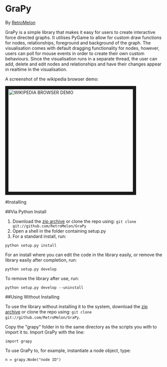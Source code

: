 GraPy
====================
By [RetroMelon](https://github.com/RetroMelon)

GraPy is a simple library that makes it easy for users to create interactive force directed graphs. It utilises PyGame to allow for custom draw functions for nodes, relationships, foreground and background of the graph. The visualisation comes with default dragging functionality for nodes, however, users can poll for mouse events in order to create their own custom behaviours. Since the visualisation runs in a separate thread, the user can add, delete and edit nodes and relationships and have their changes appear in realtime in the visualisation.

A screenshot of the wikipedia browser demo:

<img src="https://github.com/RetroMelon/GraPy/blob/master/docs/Wikipedia%20Browser.png?raw=true" 
alt="WIKIPEDIA BROWSER DEMO" width="400" height="329" border="10" />


#Installing

##Via Python Install

1. Download the [zip archive](https://github.com/RetroMelon/GraPy/archive/master.zip) or clone the repo using: ```git clone git://github.com/RetroMelon/GraPy```
2. Open a shell in the folder containing setup.py
3. For a standard install, run:

```python setup.py install```

For an install where you can edit the code in the library easily, or remove the library easily after completion, run:

```python setup.py develop```

To remove the library after use, run:

```python setup.py develop --uninstall```

##Using Without Installing

To use the library without installing it to the system, download the [zip archive](https://github.com/RetroMelon/GraPy/archive/master.zip) or clone the repo using: ```git clone git://github.com/RetroMelon/GraPy```.

Copy the "grapy" folder in to the same directory as the scripts you with to import it to. Import GraPy with the line:

```import grapy```

To use GraPy to, for example, instantiate a node object, type:

```n = grapy.Node("node ID")```

